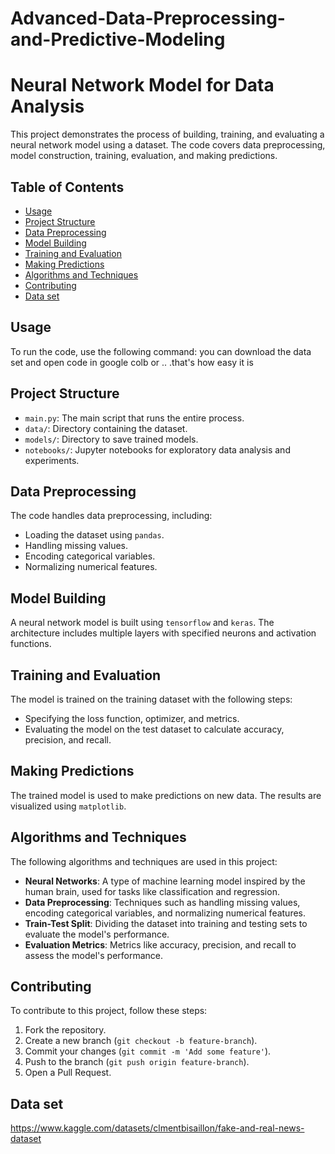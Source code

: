 # Advanced-Data-Preprocessing-and-Predictive-Modeling

# Neural Network Model for Data Analysis

This project demonstrates the process of building, training, and evaluating a neural network model using a dataset. The code covers data preprocessing, model construction, training, evaluation, and making predictions.

## Table of Contents

- [Usage](#usage)
- [Project Structure](#project-structure)
- [Data Preprocessing](#data-preprocessing)
- [Model Building](#model-building)
- [Training and Evaluation](#training-and-evaluation)
- [Making Predictions](#making-predictions)
- [Algorithms and Techniques](#algorithms-and-techniques)
- [Contributing](#contributing)
- [Data set](#Data_set)



## Usage

To run the code, use the following command:
you can download the data set and open code in google colb or .. .that's how easy it is

## Project Structure

- `main.py`: The main script that runs the entire process.
- `data/`: Directory containing the dataset.
- `models/`: Directory to save trained models.
- `notebooks/`: Jupyter notebooks for exploratory data analysis and experiments.

## Data Preprocessing

The code handles data preprocessing, including:
- Loading the dataset using `pandas`.
- Handling missing values.
- Encoding categorical variables.
- Normalizing numerical features.

## Model Building

A neural network model is built using `tensorflow` and `keras`. The architecture includes multiple layers with specified neurons and activation functions.

## Training and Evaluation

The model is trained on the training dataset with the following steps:
- Specifying the loss function, optimizer, and metrics.
- Evaluating the model on the test dataset to calculate accuracy, precision, and recall.

## Making Predictions

The trained model is used to make predictions on new data. The results are visualized using `matplotlib`.

## Algorithms and Techniques

The following algorithms and techniques are used in this project:
- **Neural Networks**: A type of machine learning model inspired by the human brain, used for tasks like classification and regression.
- **Data Preprocessing**: Techniques such as handling missing values, encoding categorical variables, and normalizing numerical features.
- **Train-Test Split**: Dividing the dataset into training and testing sets to evaluate the model's performance.
- **Evaluation Metrics**: Metrics like accuracy, precision, and recall to assess the model's performance.

## Contributing

To contribute to this project, follow these steps:

1. Fork the repository.
2. Create a new branch (`git checkout -b feature-branch`).
3. Commit your changes (`git commit -m 'Add some feature'`).
4. Push to the branch (`git push origin feature-branch`).
5. Open a Pull Request.

## Data set
https://www.kaggle.com/datasets/clmentbisaillon/fake-and-real-news-dataset
